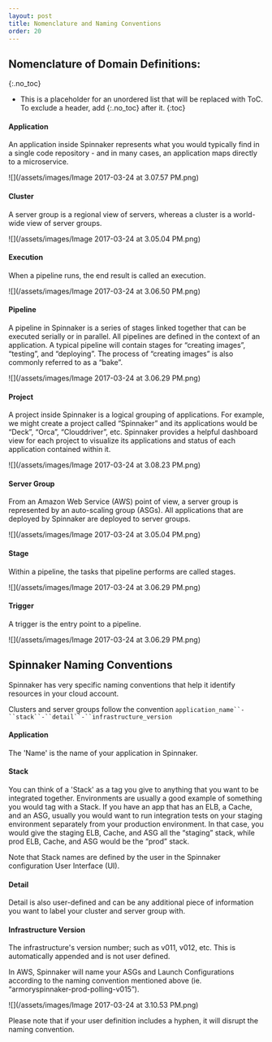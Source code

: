 ```yaml
---
layout: post
title: Nomenclature and Naming Conventions
order: 20
---
```


## Nomenclature of Domain Definitions:
{:.no_toc}
* This is a placeholder for an unordered list that will be replaced with ToC. To exclude a header, add {:.no_toc} after it.
{:toc}

#### Application
An application inside Spinnaker represents what you would typically find in a single code repository - and in many cases, an application maps directly to a microservice.

![](/assets/images/Image 2017-03-24 at 3.07.57 PM.png)

#### Cluster
A server group is a regional view of servers, whereas a cluster is a world-wide view of server groups. 

![](/assets/images/Image 2017-03-24 at 3.05.04 PM.png)

#### Execution
When a pipeline runs, the end result is called an execution. 

![](/assets/images/Image 2017-03-24 at 3.06.50 PM.png)

#### Pipeline
A pipeline in Spinnaker is a series of stages linked together that can be executed serially or in parallel. All pipelines are defined in the context of an application. A typical pipeline will contain stages for “creating images”, “testing”, and “deploying”. The process of “creating images” is also commonly referred to as a “bake”.

![](/assets/images/Image 2017-03-24 at 3.06.29 PM.png)

#### Project
A project inside Spinnaker is a logical grouping of applications. For example, we might create a project called “Spinnaker” and its applications would be “Deck”, “Orca”, “Clouddriver”, etc. Spinnaker provides a helpful dashboard view for each project to visualize its applications and status of each application contained within it.

![](/assets/images/Image 2017-03-24 at 3.08.23 PM.png)

#### Server Group
From an Amazon Web Service (AWS) point of view, a server group is represented by an auto-scaling group (ASGs). All applications that are deployed by Spinnaker are deployed to server groups. 

![](/assets/images/Image 2017-03-24 at 3.05.04 PM.png)

#### Stage
Within a pipeline, the tasks that pipeline performs are called stages.

![](/assets/images/Image 2017-03-24 at 3.06.29 PM.png)

#### Trigger
A trigger is the entry point to a pipeline. 

![](/assets/images/Image 2017-03-24 at 3.06.29 PM.png)


## Spinnaker Naming Conventions

Spinnaker has very specific naming conventions that help it identify resources in your cloud account. 

Clusters and server groups follow the convention `application_name``-``stack``-``detail``-``infrastructure_version`  


#### Application 
The 'Name' is the name of your application in Spinnaker.

#### Stack
You can think of a 'Stack' as a tag you give to anything that you want to be integrated together. Environments are usually a good example of something you would tag with a Stack. If you have an app that has an ELB, a Cache, and an ASG, usually you would want to run integration tests on your staging environment separately from your production environment. In that case, you would give the staging ELB, Cache, and ASG all the “staging” stack, while prod ELB, Cache, and ASG would be the “prod” stack. 

Note that Stack names are defined by the user in the Spinnaker configuration User Interface (UI).

#### Detail 
Detail is also user-defined and can be any additional piece of information you want to label your cluster and server group with.

#### Infrastructure Version
The infrastructure's version number; such as v011, v012, etc. This is automatically appended and is not user defined. 

In AWS, Spinnaker will name your ASGs and Launch Configurations according to the naming convention mentioned above (ie. “armoryspinnaker-prod-polling-v015”). 

![](/assets/images/Image 2017-03-24 at 3.10.53 PM.png)

Please note that if your user definition includes a hyphen, it will disrupt the naming convention. 
